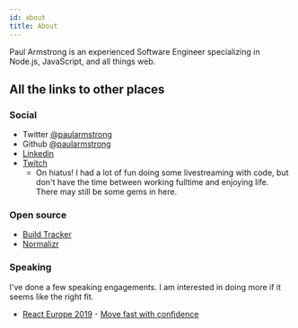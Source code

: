 ```yaml
---
id: about
title: About
---
```


Paul Armstrong is an experienced Software Engineer specializing in Node.js, JavaScript, and all things web.

## All the links to other places

### Social

- Twitter [@paularmstrong](https://twitter.com/paularmstrong)
- Github [@paularmstrong](https://github.com/paularmstrong)
- [Linkedin](https://www.linkedin.com/in/paul-armstrong-8ab085150/)
- [Twitch](https://www.twitch.tv/paularmstrongdev/videos)
  - On hiatus! I had a lot of fun doing some livestreaming with code, but don't have the time between working fulltime and enjoying life. There may still be some gems in here.

### Open source

- [Build Tracker](https://buildtracker.dev)
- [Normalizr](https://github.com/paularmstrong/normalizr)

### Speaking

I've done a few speaking engagements. I am interested in doing more if it seems like the right fit.

- [React Europe 2019](https://www.react-europe.org) - [Move fast with confidence](https://www.youtube.com/watch?v=ikn_dBSski8)
